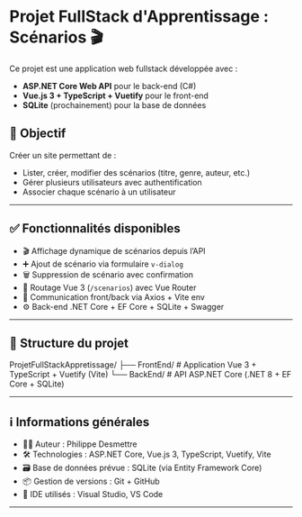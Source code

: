# Projet FullStack d'Apprentissage : Scénarios 🎬

Ce projet est une application web fullstack développée avec :
- **ASP.NET Core Web API** pour le back-end (C#)
- **Vue.js 3 + TypeScript + Vuetify** pour le front-end
- **SQLite** (prochainement) pour la base de données

## 🎯 Objectif
Créer un site permettant de :
- Lister, créer, modifier des scénarios (titre, genre, auteur, etc.)
- Gérer plusieurs utilisateurs avec authentification
- Associer chaque scénario à un utilisateur

---

## ✅ Fonctionnalités disponibles

- 🎬 Affichage dynamique de scénarios depuis l’API
- ➕ Ajout de scénario via formulaire `v-dialog`
- 🗑️ Suppression de scénario avec confirmation
- 🧭 Routage Vue 3 (`/scenarios`) avec Vue Router
- 🔗 Communication front/back via Axios + Vite env
- ⚙️ Back-end .NET Core + EF Core + SQLite + Swagger



---

## 📁 Structure du projet

ProjetFullStackAppretissage/
├── FrontEnd/ # Application Vue 3 + TypeScript + Vuetify (Vite)
└── BackEnd/ # API ASP.NET Core (.NET 8 + EF Core + SQLite)

---

## ℹ️ Informations générales

- 🧑‍💻 Auteur : Philippe Desmettre
- 🛠️ Technologies : ASP.NET Core, Vue.js 3, TypeScript, Vuetify, Vite
- 🗃️ Base de données prévue : SQLite (via Entity Framework Core)
- 📦 Gestion de versions : Git + GitHub
- 🔧 IDE utilisés : Visual Studio, VS Code

---
